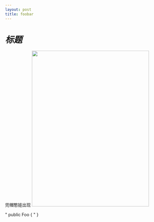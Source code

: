 ```yaml
---
layout: post
title: foobar
---
```


# _标题_
兜帽憨娃出现
<img src="/jek/public/images/dmy.jpg" width="384" height="512">

" public Foo {
" }
